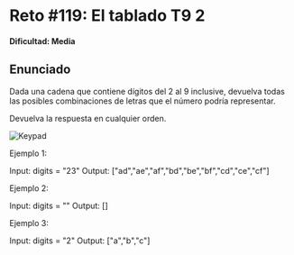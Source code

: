 # Reto #119: El tablado T9 2

#### Dificultad: Media

## Enunciado

Dada una cadena que contiene dígitos del 2 al 9 inclusive, devuelva todas las posibles combinaciones de letras que el número podría representar.

Devuelva la respuesta en cualquier orden.

![Keypad](https://assets.leetcode.com/uploads/2022/03/15/1200px-telephone-keypad2svg.png)

Ejemplo 1:

Input: digits = "23"
Output: ["ad","ae","af","bd","be","bf","cd","ce","cf"]

Ejemplo 2:

Input: digits = ""
Output: []

Ejemplo 3:

Input: digits = "2"
Output: ["a","b","c"]
